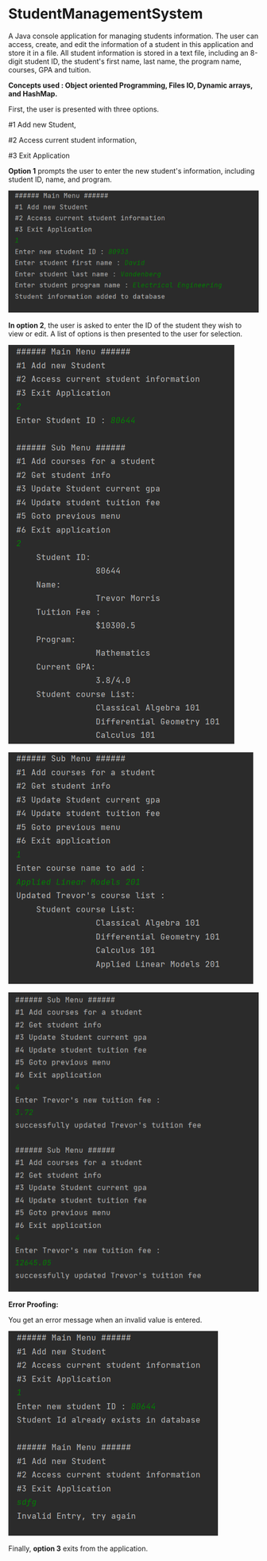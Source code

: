 # StudentManagementSystem
A Java console application for managing students information.
The user can access, create, and edit the information of a student in this application and store it in a file.
All student information is stored in a text file, including an 8-digit student ID,
the student's first name, last name, the program name, courses, GPA and tuition.

**Concepts used : Object oriented Programming, Files IO, Dynamic arrays, and HashMap.**

First, the user is presented with three options.

#1 Add new Student,

#2 Access current student information,

#3 Exit Application


**Option 1** prompts the user to enter the new student's information, including student ID, name, and program.

![Alt text](https://github.com/Santhosh-Srini/StudentManagementSystem/blob/main/screenshots/4.png "Main Menu")


**In option 2**, the user is asked to enter the ID of the student they wish to view or edit. A list of options is then presented to the user for selection.

![Alt text](https://github.com/Santhosh-Srini/StudentManagementSystem/blob/main/screenshots/1.png "Main Menu")

![Alt text](https://github.com/Santhosh-Srini/StudentManagementSystem/blob/main/screenshots/7.png "Main Menu")

![Alt text](https://github.com/Santhosh-Srini/StudentManagementSystem/blob/main/screenshots/3.png "Main Menu")

**Error Proofing:**

You get an error message when an invalid value is entered.

![Alt text](https://github.com/Santhosh-Srini/StudentManagementSystem/blob/main/screenshots/6.png "Main Menu")

Finally, **option 3** exits from the application. 
